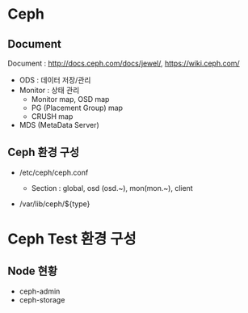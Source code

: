 # Ceph

## Document

Document : http://docs.ceph.com/docs/jewel/, https://wiki.ceph.com/  
* ODS : 데이터 저장/관리
* Monitor : 상태 관리
  * Monitor map, OSD map
  * PG (Placement Group) map
  * CRUSH map
* MDS (MetaData Server)

## Ceph 환경 구성

* /etc/ceph/ceph.conf
  * Section : global, osd (osd.~), mon(mon.~), client

* /var/lib/ceph/${type}

# Ceph Test 환경 구성

## Node 현황

* ceph-admin
* ceph-storage

